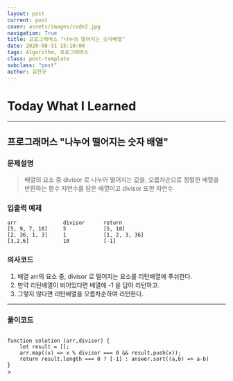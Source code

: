 ```yaml
---
layout: post
current: post
cover: assets/images/code2.jpg
navigation: True
title: 프로그래머스 "나누어 떨어지는 숫자배열"
date: 2020-08-31 15:10:00
tags: Algorithm, 프로그래머스
class: post-template
subclass: "post"
author: 김현규
---
```


# Today What I Learned

<hr>

## 프로그래머스 "나누어 떨어지는 숫자 배열"

### 문제설명

> 배열의 요소 중 divisor 로 나누어 떨어지는 값을, 오름차순으로 정렬한 배열을 반환하는 함수
> 자연수를 담은 배열이고 divisor 또한 자연수

### 입출력 예제

```
arr	              divisor      return
[5, 9, 7, 10]     5	           [5, 10]
[2, 36, 1, 3]	  1	           [1, 2, 3, 36]
[3,2,6]	          10	       [-1]
```

### 의사코드

1. 배열 arr의 요소 중, divisor 로 떨어지는 요소를 리턴배열에 푸쉬한다.
2. 만약 리턴배열이 비어있다면 배열에 -1 을 담아 리턴하고.
3. 그렇지 않다면 리턴배열을 오름차순하여 리턴한다.

<hr>

### 풀이코드

<code>
function solution (arr,divisor) {
    let result = [];
    arr.map((x) => x % divisor === 0 && result.push(x));
    return result.length === 0 ? [-1] : answer.sort((a,b) => a-b)
}
</code>>
